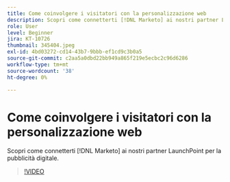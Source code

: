 ```yaml
---
title: Come coinvolgere i visitatori con la personalizzazione web
description: Scopri come connetterti [!DNL Marketo] ai nostri partner LaunchPoint per la pubblicità digitale.
role: User
level: Beginner
jira: KT-10726
thumbnail: 345404.jpeg
exl-id: 4bd03272-cd14-43b7-9bbb-ef1cd9c3b0a5
source-git-commit: c2aa5a0dbd22bb949a865f219e5ecbc2c96d6286
workflow-type: tm+mt
source-wordcount: '38'
ht-degree: 0%

---
```


# Come coinvolgere i visitatori con la personalizzazione web

Scopri come connetterti [!DNL Marketo] ai nostri partner LaunchPoint per la pubblicità digitale.

>[!VIDEO](https://video.tv.adobe.com/v/345404/?quality=12&learn=on)
